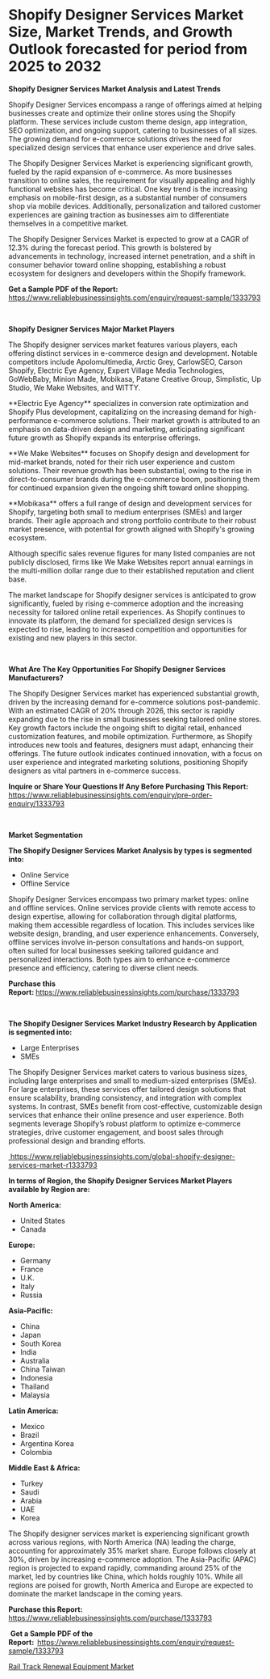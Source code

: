 <p><h1>Shopify Designer Services Market Size, Market Trends, and Growth Outlook forecasted for period from 2025 to 2032</h1></p><p><strong>Shopify Designer Services Market Analysis and Latest Trends</strong></p>
<p><p>Shopify Designer Services encompass a range of offerings aimed at helping businesses create and optimize their online stores using the Shopify platform. These services include custom theme design, app integration, SEO optimization, and ongoing support, catering to businesses of all sizes. The growing demand for e-commerce solutions drives the need for specialized design services that enhance user experience and drive sales.</p><p>The Shopify Designer Services Market is experiencing significant growth, fueled by the rapid expansion of e-commerce. As more businesses transition to online sales, the requirement for visually appealing and highly functional websites has become critical. One key trend is the increasing emphasis on mobile-first design, as a substantial number of consumers shop via mobile devices. Additionally, personalization and tailored customer experiences are gaining traction as businesses aim to differentiate themselves in a competitive market.</p><p>The Shopify Designer Services Market is expected to grow at a CAGR of 12.3% during the forecast period. This growth is bolstered by advancements in technology, increased internet penetration, and a shift in consumer behavior toward online shopping, establishing a robust ecosystem for designers and developers within the Shopify framework.</p></p>
<p><strong>Get a Sample PDF of the Report:&nbsp;</strong> <a href="https://www.reliablebusinessinsights.com/enquiry/request-sample/1333793?utm_campaign=3256&utm_medium=2&utm_source=Github&utm_content=ia&utm_term=24032025&utm_id=shopify-designer-services">https://www.reliablebusinessinsights.com/enquiry/request-sample/1333793</a></p>
<p>&nbsp;</p>
<p><strong>Shopify Designer Services Major Market Players</strong></p>
<p><p>The Shopify designer services market features various players, each offering distinct services in e-commerce design and development. Notable competitors include Apolomultimedia, Arctic Grey, CarlowSEO, Carson Shopify, Electric Eye Agency, Expert Village Media Technologies, GoWebBaby, Minion Made, Mobikasa, Patane Creative Group, Simplistic, Up Studio, We Make Websites, and WITTY.</p><p>**Electric Eye Agency** specializes in conversion rate optimization and Shopify Plus development, capitalizing on the increasing demand for high-performance e-commerce solutions. Their market growth is attributed to an emphasis on data-driven design and marketing, anticipating significant future growth as Shopify expands its enterprise offerings.</p><p>**We Make Websites** focuses on Shopify design and development for mid-market brands, noted for their rich user experience and custom solutions. Their revenue growth has been substantial, owing to the rise in direct-to-consumer brands during the e-commerce boom, positioning them for continued expansion given the ongoing shift toward online shopping.</p><p>**Mobikasa** offers a full range of design and development services for Shopify, targeting both small to medium enterprises (SMEs) and larger brands. Their agile approach and strong portfolio contribute to their robust market presence, with potential for growth aligned with Shopify's growing ecosystem.</p><p>Although specific sales revenue figures for many listed companies are not publicly disclosed, firms like We Make Websites report annual earnings in the multi-million dollar range due to their established reputation and client base.</p><p>The market landscape for Shopify designer services is anticipated to grow significantly, fueled by rising e-commerce adoption and the increasing necessity for tailored online retail experiences. As Shopify continues to innovate its platform, the demand for specialized design services is expected to rise, leading to increased competition and opportunities for existing and new players in this sector.</p></p>
<p>&nbsp;</p>
<p><strong>What Are The Key Opportunities For Shopify Designer Services Manufacturers?</strong></p>
<p><p>The Shopify Designer Services market has experienced substantial growth, driven by the increasing demand for e-commerce solutions post-pandemic. With an estimated CAGR of 20% through 2026, this sector is rapidly expanding due to the rise in small businesses seeking tailored online stores. Key growth factors include the ongoing shift to digital retail, enhanced customization features, and mobile optimization. Furthermore, as Shopify introduces new tools and features, designers must adapt, enhancing their offerings. The future outlook indicates continued innovation, with a focus on user experience and integrated marketing solutions, positioning Shopify designers as vital partners in e-commerce success.</p></p>
<p><strong>Inquire or Share Your Questions If Any Before Purchasing This Report:</strong> <a href="https://www.reliablebusinessinsights.com/enquiry/pre-order-enquiry/1333793?utm_campaign=3256&utm_medium=2&utm_source=Github&utm_content=ia&utm_term=24032025&utm_id=shopify-designer-services">https://www.reliablebusinessinsights.com/enquiry/pre-order-enquiry/1333793</a></p>
<p>&nbsp;</p>
<p><strong>Market Segmentation</strong></p>
<p><strong>The Shopify Designer Services Market Analysis by types is segmented into:</strong></p>
<p><ul><li>Online Service</li><li>Offline Service</li></ul></p>
<p><p>Shopify Designer Services encompass two primary market types: online and offline services. Online services provide clients with remote access to design expertise, allowing for collaboration through digital platforms, making them accessible regardless of location. This includes services like website design, branding, and user experience enhancements. Conversely, offline services involve in-person consultations and hands-on support, often suited for local businesses seeking tailored guidance and personalized interactions. Both types aim to enhance e-commerce presence and efficiency, catering to diverse client needs.</p></p>
<p><strong>Purchase this Report:&nbsp;</strong><a href="https://www.reliablebusinessinsights.com/purchase/1333793?utm_campaign=3256&utm_medium=2&utm_source=Github&utm_content=ia&utm_term=24032025&utm_id=shopify-designer-services">https://www.reliablebusinessinsights.com/purchase/1333793</a></p>
<p>&nbsp;</p>
<p><strong>The Shopify Designer Services Market Industry Research by Application is segmented into:</strong></p>
<p><ul><li>Large Enterprises</li><li>SMEs</li></ul></p>
<p><p>The Shopify Designer Services market caters to various business sizes, including large enterprises and small to medium-sized enterprises (SMEs). For large enterprises, these services offer tailored design solutions that ensure scalability, branding consistency, and integration with complex systems. In contrast, SMEs benefit from cost-effective, customizable design services that enhance their online presence and user experience. Both segments leverage Shopify’s robust platform to optimize e-commerce strategies, drive customer engagement, and boost sales through professional design and branding efforts.</p></p>
<p><a href="https://www.reliablebusinessinsights.com/global-shopify-designer-services-market-r1333793?utm_campaign=3256&utm_medium=2&utm_source=Github&utm_content=ia&utm_term=24032025&utm_id=shopify-designer-services">&nbsp;https://www.reliablebusinessinsights.com/global-shopify-designer-services-market-r1333793</a></p>
<p><strong>In terms of Region, the Shopify Designer Services Market Players available by Region are:</strong></p>
<p>
    <p> <strong> North America: </strong>
        <ul>
            <li>United States</li>
            <li>Canada</li>
        </ul>
        </p> 
    <p> <strong> Europe: </strong>
        <ul>
            <li>Germany</li>
            <li>France</li>
            <li>U.K.</li>
            <li>Italy</li>
            <li>Russia</li>
        </ul>
        </p> 
    <p> <strong> Asia-Pacific: </strong>
        <ul>
            <li>China</li>
            <li>Japan</li>
            <li>South Korea</li>
            <li>India</li>
            <li>Australia</li>
            <li>China Taiwan</li>
            <li>Indonesia</li>
            <li>Thailand</li>
            <li>Malaysia</li>
        </ul>
        </p> 
    <p> <strong> Latin America: </strong>
        <ul>
            <li>Mexico</li>
            <li>Brazil</li>
            <li>Argentina Korea</li>
            <li>Colombia</li>
        </ul>
        </p> 
    <p> <strong> Middle East & Africa: </strong>
        <ul>
            <li>Turkey</li>
            <li>Saudi</li>
            <li>Arabia</li>
            <li>UAE</li>
            <li>Korea</li>
        </ul>
    </p>
    </p>
<p><p>The Shopify designer services market is experiencing significant growth across various regions, with North America (NA) leading the charge, accounting for approximately 35% market share. Europe follows closely at 30%, driven by increasing e-commerce adoption. The Asia-Pacific (APAC) region is projected to expand rapidly, commanding around 25% of the market, led by countries like China, which holds roughly 10%. While all regions are poised for growth, North America and Europe are expected to dominate the market landscape in the coming years.</p></p>
<p><strong>Purchase this Report: </strong><a href="https://www.reliablebusinessinsights.com/purchase/1333793?utm_campaign=3256&utm_medium=2&utm_source=Github&utm_content=ia&utm_term=24032025&utm_id=shopify-designer-services">https://www.reliablebusinessinsights.com/purchase/1333793</a></p>
<p>&nbsp;<strong>Get a Sample PDF of the Report:&nbsp;&nbsp;</strong><a href="https://www.reliablebusinessinsights.com/enquiry/request-sample/1333793?utm_campaign=3256&utm_medium=2&utm_source=Github&utm_content=ia&utm_term=24032025&utm_id=shopify-designer-services">https://www.reliablebusinessinsights.com/enquiry/request-sample/1333793</a></p>
<p><strong></strong></p>
<p><p><a href="https://github.com/felishtimoti/Market-Research-Report-List-1/blob/main/rail-track-renewal-equipment-market.md?utm_campaign=3256&utm_medium=2&utm_source=Github&utm_content=ia&utm_term=24032025&utm_id=shopify-designer-services">Rail Track Renewal Equipment Market</a></p></p>